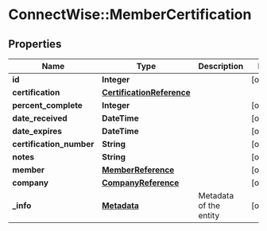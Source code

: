# ConnectWise::MemberCertification

## Properties
Name | Type | Description | Notes
------------ | ------------- | ------------- | -------------
**id** | **Integer** |  | [optional] 
**certification** | [**CertificationReference**](CertificationReference.md) |  | 
**percent_complete** | **Integer** |  | [optional] 
**date_received** | **DateTime** |  | [optional] 
**date_expires** | **DateTime** |  | [optional] 
**certification_number** | **String** |  | [optional] 
**notes** | **String** |  | [optional] 
**member** | [**MemberReference**](MemberReference.md) |  | [optional] 
**company** | [**CompanyReference**](CompanyReference.md) |  | [optional] 
**_info** | [**Metadata**](Metadata.md) | Metadata of the entity | [optional] 


